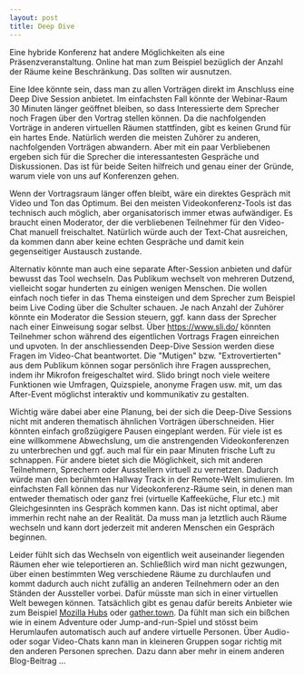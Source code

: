 ```yaml
---
layout: post
title: Deep Dive
---
```


Eine hybride Konferenz hat andere Möglichkeiten als eine Präsenzveranstaltung. Online hat man zum Beispiel bezüglich der Anzahl der Räume keine Beschränkung. Das sollten wir ausnutzen.

Eine Idee könnte sein, dass man zu allen Vorträgen direkt im Anschluss eine Deep Dive Session anbietet. Im einfachsten Fall könnte der Webinar-Raum 30 Minuten länger geöffnet bleiben, so dass Interessierte dem Sprecher noch Fragen über den Vortrag stellen können. Da die nachfolgenden Vorträge in anderen virtuellen Räumen stattfinden, gibt es keinen Grund für ein hartes Ende. Natürlich werden die meisten Zuhörer zu anderen, nachfolgenden Vorträgen abwandern. Aber mit ein paar Verbliebenen ergeben sich für die Sprecher die interessantesten Gespräche und Diskussionen. Das ist für beide Seiten hilfreich und genau einer der Gründe, warum viele von uns auf Konferenzen gehen.

Wenn der Vortragsraum länger offen bleibt, wäre ein direktes Gespräch mit Video und Ton das Optimum. Bei den meisten Videokonferenz-Tools ist das technisch auch möglich, aber organisatorisch immer etwas aufwändiger. Es braucht einen Moderator, der die verbliebenen Teilnehmer für den Video-Chat manuell freischaltet. Natürlich würde auch der Text-Chat ausreichen, da kommen dann aber keine echten Gespräche und damit kein gegenseitiger Austausch zustande.   

Alternativ könnte man auch eine separate After-Session anbieten und dafür bewusst das Tool wechseln. Das Publikum wechselt von mehreren Dutzend, vielleicht sogar hunderten zu einigen wenigen Menschen. Die wollen einfach noch tiefer in das Thema einsteigen und dem Sprecher zum Beispiel beim Live Coding über die Schulter schauen. Je nach Anzahl der Zuhörer könnte ein Moderator die Session steuern, ggf. kann dass der Sprecher nach einer Einweisung sogar selbst. Über https://www.sli.do/ könnten Teilnehmer schon während des eigentlichen Vortrags Fragen einreichen und upvoten. In der anschliessenden Deep-Dive Session werden diese Fragen im Video-Chat beantwortet. Die "Mutigen" bzw. "Extrovertierten" aus dem Publikum können sogar persönlich ihre Fragen aussprechen, indem ihr Mikrofon freigeschaltet wird. Slido bringt noch viele weitere Funktionen wie Umfragen, Quizspiele, anonyme Fragen usw. mit, um das After-Event möglichst interaktiv und kommunikativ zu gestalten.

Wichtig wäre dabei aber eine Planung, bei der sich die Deep-Dive Sessions nicht mit anderen thematisch ähnlichen Vorträgen überschneiden. Hier könnten einfach großzügigere Pausen eingeplant werden. Für viele ist es eine willkommene Abwechslung, um die anstrengenden Videokonferenzen zu unterbrechen und ggf. auch mal für ein paar Minuten frische Luft zu schnappen. Für andere bietet sich die Möglichkeit, sich mit anderen Teilnehmern, Sprechern oder Ausstellern virtuell zu vernetzen. Dadurch würde man den berühmten Hallway Track in der Remote-Welt simulieren. Im einfachsten Fall können das nur Videokonferenz-Räume sein, in denen man entweder thematisch oder ganz frei (virtuelle Kaffeeküche, Flur etc.) mit Gleichgesinnten ins Gespräch kommen kann. Das ist nicht optimal, aber immerhin recht nahe an der Realität. Da muss man ja letztlich auch Räume wechseln und kann dort jederzeit mit anderen Menschen ein Gespräch beginnen. 

Leider fühlt sich das Wechseln von eigentlich weit auseinander liegenden Räumen eher wie teleportieren an. Schließlich wird man nicht gezwungen, über einen bestimmten Weg verschiedene Räume zu durchlaufen und kommt dadurch auch nicht zufällig an anderen Teilnehmern oder an den Ständen der Aussteller vorbei. Dafür müsste man sich in einer virtuellen Welt bewegen können. Tatsächlich gibt es genau dafür bereits Anbieter wie zum Beispiel [Mozilla Hubs](https://hubs.mozilla.com/) oder [gather.town](https://gather.town/). Da fühlt man sich ein bißchen wie in einem Adventure oder Jump-and-run-Spiel und stösst beim Herumlaufen automatisch auch auf andere virtuelle Personen. Über Audio- oder sogar Video-Chats kann man in kleineren Gruppen sogar richtig mit den anderen Personen sprechen. Dazu dann aber mehr in einem anderen Blog-Beitrag ...
